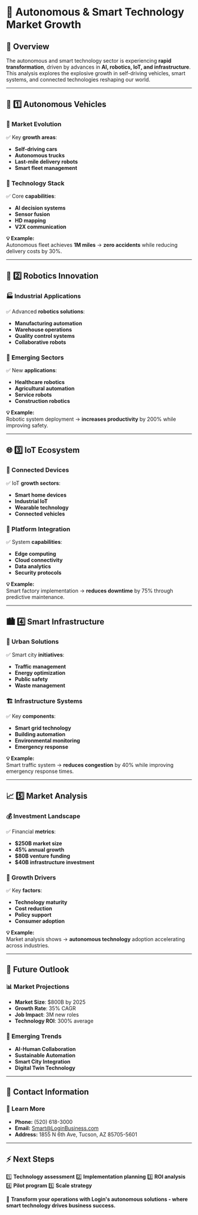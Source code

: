 # 🤖 Autonomous & Smart Technology Market Growth

## 📌 Overview
The autonomous and smart technology sector is experiencing **rapid transformation**, driven by advances in **AI, robotics, IoT, and infrastructure**. This analysis explores the explosive growth in self-driving vehicles, smart systems, and connected technologies reshaping our world.

---

## 🚗 1️⃣ Autonomous Vehicles
### **🎯 Market Evolution**
✅ Key **growth areas**:
- **Self-driving cars**
- **Autonomous trucks**
- **Last-mile delivery robots**
- **Smart fleet management**

### **🔧 Technology Stack**
✅ Core **capabilities**:
- **AI decision systems**
- **Sensor fusion**
- **HD mapping**
- **V2X communication**

**💡 Example:**  
Autonomous fleet achieves **1M miles** → **zero accidents** while reducing delivery costs by 30%.

---

## 🤖 2️⃣ Robotics Innovation
### **🏭 Industrial Applications**
✅ Advanced **robotics solutions**:
- **Manufacturing automation**
- **Warehouse operations**
- **Quality control systems**
- **Collaborative robots**

### **🔬 Emerging Sectors**
✅ New **applications**:
- **Healthcare robotics**
- **Agricultural automation**
- **Service robots**
- **Construction robotics**

**💡 Example:**  
Robotic system deployment → **increases productivity** by 200% while improving safety.

---

## 🌐 3️⃣ IoT Ecosystem
### **📱 Connected Devices**
✅ IoT **growth sectors**:
- **Smart home devices**
- **Industrial IoT**
- **Wearable technology**
- **Connected vehicles**

### **🔄 Platform Integration**
✅ System **capabilities**:
- **Edge computing**
- **Cloud connectivity**
- **Data analytics**
- **Security protocols**

**💡 Example:**  
Smart factory implementation → **reduces downtime** by 75% through predictive maintenance.

---

## 🏙️ 4️⃣ Smart Infrastructure
### **🌆 Urban Solutions**
✅ Smart city **initiatives**:
- **Traffic management**
- **Energy optimization**
- **Public safety**
- **Waste management**

### **🏗️ Infrastructure Systems**
✅ Key **components**:
- **Smart grid technology**
- **Building automation**
- **Environmental monitoring**
- **Emergency response**

**💡 Example:**  
Smart traffic system → **reduces congestion** by 40% while improving emergency response times.

---

## 📈 5️⃣ Market Analysis
### **💰 Investment Landscape**
✅ Financial **metrics**:
- **$250B market size**
- **45% annual growth**
- **$80B venture funding**
- **$40B infrastructure investment**

### **🎯 Growth Drivers**
✅ Key **factors**:
- **Technology maturity**
- **Cost reduction**
- **Policy support**
- **Consumer adoption**

**💡 Example:**  
Market analysis shows → **autonomous technology** adoption accelerating across industries.

---

## 🔮 Future Outlook
### **📊 Market Projections**
- **Market Size**: $800B by 2025
- **Growth Rate**: 35% CAGR
- **Job Impact**: 3M new roles
- **Technology ROI**: 300% average

### **🚀 Emerging Trends**
- **AI-Human Collaboration**
- **Sustainable Automation**
- **Smart City Integration**
- **Digital Twin Technology**

---

## 📍 Contact Information
### **🏢 Learn More**
- **Phone:** (520) 618-3000
- **Email:** Smart@LoginBusiness.com
- **Address:** 1855 N 6th Ave, Tucson, AZ 85705-5601

---

## ⚡ Next Steps
1️⃣ **Technology assessment**
2️⃣ **Implementation planning**
3️⃣ **ROI analysis**
4️⃣ **Pilot program**
5️⃣ **Scale strategy**

🚀 **Transform your operations with Login's autonomous solutions - where smart technology drives business success.** 